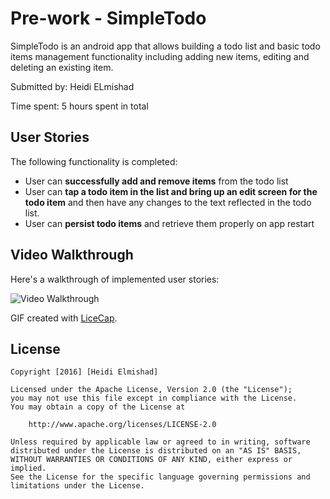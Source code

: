 # Pre-work - SimpleTodo

SimpleTodo is an android app that allows building a todo list and basic todo items management functionality including adding new items, editing and deleting an existing item.

Submitted by: Heidi ELmishad

Time spent: 5 hours spent in total

## User Stories

The following functionality is completed:

* User can **successfully add and remove items** from the todo list
* User can **tap a todo item in the list and bring up an edit screen for the todo item** and then have any changes to the text reflected in the todo list.
* User can **persist todo items** and retrieve them properly on app restart


## Video Walkthrough 

Here's a walkthrough of implemented user stories:

<img src='http://i.imgur.com/LyEbzBr.gif%5B/img%5D' title='Video Walkthrough' width='' alt='Video Walkthrough' />

GIF created with [LiceCap](http://www.cockos.com/licecap/).

## License

    Copyright [2016] [Heidi Elmishad]

    Licensed under the Apache License, Version 2.0 (the "License");
    you may not use this file except in compliance with the License.
    You may obtain a copy of the License at

        http://www.apache.org/licenses/LICENSE-2.0

    Unless required by applicable law or agreed to in writing, software
    distributed under the License is distributed on an "AS IS" BASIS,
    WITHOUT WARRANTIES OR CONDITIONS OF ANY KIND, either express or implied.
    See the License for the specific language governing permissions and
    limitations under the License.

